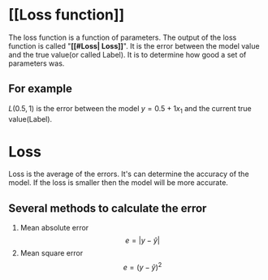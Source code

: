 # [[Loss function]]

The loss function is a function of parameters. The output of the loss function is called "**[[#Loss| Loss]]**". It is the error between the model value and the true value(or called Label). It is to determine how good a set of parameters was.

## For example

$L(0.5, 1)$ is the error between the model $y = 0.5+1x_1$ and the current true value(Label).

# Loss

Loss is the average of the errors. It's can determine the accuracy of the model. If the loss is smaller then the model will be more accurate.

## Several methods to calculate the error

1. Mean absolute error
    $$e = |y-\hat{y}|$$
2. Mean square error
    $$e = (y-\hat{y})^2$$